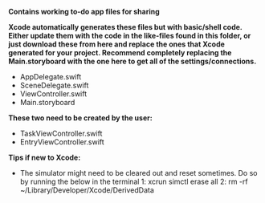 **Contains working to-do app files for sharing**

**Xcode automatically generates these files but with basic/shell code. Either update them with the code in the like-files found in this folder, or just download these from here and replace the ones that Xcode generated for your project. Recommend completely replacing the Main.storyboard with the one here to get all of the settings/connections.**
  - AppDelegate.swift
  - SceneDelegate.swift
  - ViewController.swift
  - Main.storyboard

  
**These two need to be created by the user:**
  - TaskViewController.swift
  - EntryViewController.swift


**Tips if new to Xcode:**
  - The simulator might need to be cleared out and reset sometimes. Do so by running the below in the terminal
      1: xcrun simctl erase all
      2: rm -rf ~/Library/Developer/Xcode/DerivedData





